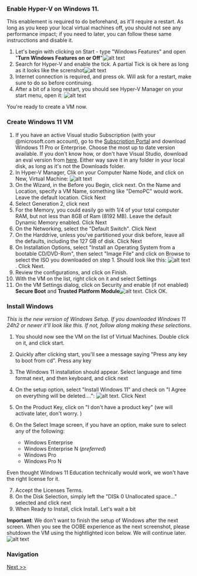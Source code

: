 ### Enable Hyper-V on Windows 11.
This enablement is required to do beforehand, as it'll require a restart. As long as you keep your local virtual machines off, you should not see any performance impact; if you need to later, you can follow these same instrucctions and disable it. 

1. Let's begin with clicking on Start - type "Windows Features" and open "**Turn Windows Features on or Off**"![alt text](/screenshots/hyper-vstartmenu.png)
2. Search for Hyper-V and enable the tick. A partial Tick is ok here as long as it looks like the screnshot![alt text](/screenshots/hyper-vfeature.png)
3. Internet connection is required, and press ok. Will ask for a restart, make sure to do so before continuing. 
4. After a bit of a long restart, you should see Hyper-V Manager on your start menu, open it: ![alt text](/screenshots/hyper-v-manager.png)

You're ready to create a VM now.

### Create Windows 11 VM

1. If you have an active Visual studio Subscription (with your @microsoft.com account), go to the [Subscription Portal](https://my.visualstudio.com/downloads) and download Windows 11 Pro or Enterprise. Choose the most up to date version available. If you don't know how, or don't have Visual Studio, download an eval version from [here](https://www.microsoft.com/en-us/software-download/windows11). Either way save it in any folder in your local disk, as long as it's not the Downloads folder. 
2. In Hyper-V Manager, Clik on your Computer Name Node, and click on New, Virtual Machine: ![alt text](/screenshots/hyp-create.png)
3. On the Wizard, in the Before you Begin, click next. On the Name and Location, specify a VM Name, something like "DemoPC" would work. Leave the default location. Click Next
4. Select Generation 2, click next
5. For the Memory, you could easily go with 1/4 of your total computer RAM, but not less than 8GB of Ram (8192 MB). Leave the default Dynamic Memory enabled. Click Next
6. On the Networking, select the "Default Switch". Click Next
7. On the Harddrive, unless you've partitioned your disk before, leave all the defaults, including the 127 GB of disk. Click Next
8. On Installation Options, select "Install an Operating System from a bootable CD/DVD-Rom", then select "Image File" and click on Browse to select the ISO you downloaded on step 1. Should look like this: ![alt text](/screenshots/vminstallationoptions.png). Click Next.
9. Review the configurations, and click on Finish. 
10. With the VM on the list, right click on it and select Settings 
11. On the VM Settings dialog, click on Security and enable (if not enabled) **Secure Boot** and **Trusted Platform Module**![alt text](/screenshots/vmTPM.png). Click OK. 


### Install Windows
 _This is the new version of Windows Setup. If you downloaded Windows 11 24h2 or newer it'll look like this. If not, follow along making these selections._

1. You should now see the VM on the list of Virtual Machines. Double click on it, and click start.
2. Quickly after clicking start, you'll see a message saying "Press any key to boot from cd". Press any key

3. The Windows 11 installation should appear. Select language and time format next, and then keyboard, and click next

4. On the setup option, select "Install Windows 11" and check on "I Agree on everything will be deleted....": ![alt text](/screenshots/W11Install1.png). Click Next

5. On the Product Key, click on "I don't have a product key" (we will activate later, don't worry. )

6. On the Select Image screen, if you have an option, make sure to select any of the following:
    
    - Windows Enterprise 
    - Windows Enterprise N (*preferred*)
    - Windows Pro
    - Windows Pro N

Even thought Windows 11 Education technically would work, we won't have the right license for it. 

7. Accept the Licenses Terms.
8. On the Disk Selection, simply left the "DISk 0 Unallocated space..." selected and click next
9. When Ready to Install, click Install. Let's wait a bit

**Important**: We don't want to finish the setup of Windows after the next screen. When you see the OOBE experience as the next screenshot, please shutdown the VM using the hightlighted icon below. We will continue later. ![alt text](/screenshots/W11-OOBE.png)

### Navigation
[Next >>](1-InitialStepsandReqs.md)